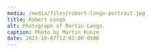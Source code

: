 ```yaml
---
media: /media/files/robert-longo-portrait.jpg
title: Robert Longo
alt: Photograph of Martin Longo.
caption: Photo by Martin Kunze
date: 2021-10-07T12:02:00-0500
---
```


